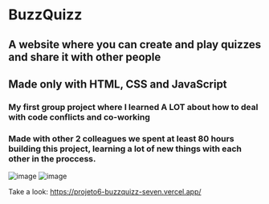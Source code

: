 <h1>BuzzQuizz</h1>

<h2>A website where you can create and play quizzes and share it with other people</h2>
<h2>Made only with HTML, CSS and JavaScript</h2>

<h3>My first group project where I learned A LOT about how to deal with code conflicts and co-working</h3>
<h3>Made with other 2 colleagues we spent at least 80 hours building this project, learning a lot of new things with each other in the proccess.</h3>

![image](https://user-images.githubusercontent.com/106840825/211631155-c79dc060-83eb-442f-8e67-e8ee5bf0f558.png)
![image](https://user-images.githubusercontent.com/106840825/211631212-35ca78ae-83e2-4a64-a66c-512b94376b97.png)

Take a look: https://projeto6-buzzquizz-seven.vercel.app/
